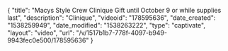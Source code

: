 {
    "title": "Macys Style Crew Clinique Gift until October 9 or while supplies last",
    "description": "Clinique",
    "videoid": "178595636",
    "date_created": "1538259949",
    "date_modified": "1538263222",
    "type": "captivate",
    "layout": "video",
    "url": "\/v\/1517b1b7-778f-4097-b949-9943fec0e500\/178595636"
}